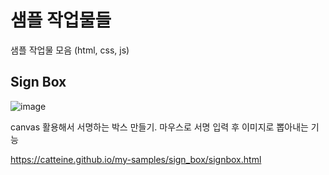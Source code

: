 # 샘플 작업물들

샘플 작업물 모음 (html, css, js)

## Sign Box

![image](https://user-images.githubusercontent.com/5987605/128067015-69d146ae-8e8e-446f-ac44-6065250cb420.png)

canvas 활용해서 서명하는 박스 만들기. 마우스로 서명 입력 후 이미지로 뽑아내는 기능

https://catteine.github.io/my-samples/sign_box/signbox.html

